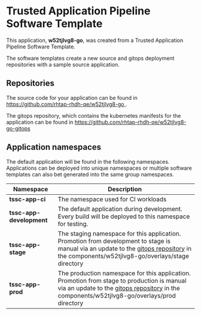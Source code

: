 # Trusted Application Pipeline Software Template

This application, **w52tjlvg8-go**, was created from a Trusted Application Pipeline Software Template.

The software templates create a new source and gitops deployment repositories with a sample source application. 

## Repositories

The source code for your application can be found in [https://github.com/rhtap-rhdh-qe/w52tjlvg8-go ](https://github.com/rhtap-rhdh-qe/w52tjlvg8-go ).
 
The gitops repository, which contains the kubernetes manifests for the application can be found in 
[https://github.com/rhtap-rhdh-qe/w52tjlvg8-go-gitops ](https://github.com/rhtap-rhdh-qe/w52tjlvg8-go-gitops ) 

## Application namespaces 

The default application will be found in the following namespaces. Applications can be deployed into unique namespaces or multiple software templates can also bet generated into the same group namespaces.  

|  Namespace   |  Description   |  
| -------- | -------- |
| **tssc-app-ci** | The namespace used for CI workloads |
| **tssc-app-development** | The default application during development. Every build will be deployed to this namespace for testing. |
| **tssc-app-stage** | The staging namespace for this application. Promotion from development to stage is manual via an update to the [gitops repository](https://github.com/rhtap-rhdh-qe/w52tjlvg8-go-gitops ) in the components/w52tjlvg8-go/overlays/stage directory |
| **tssc-app-prod** | The production namespace for this application. Promotion from stage to production is manual via an update to the [gitops repository](https://github.com/rhtap-rhdh-qe/w52tjlvg8-go-gitops ) in the components/w52tjlvg8-go/overlays/prod directory |